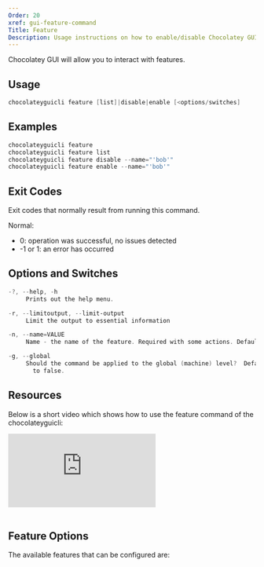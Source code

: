 ```yaml
---
Order: 20
xref: gui-feature-command
Title: Feature
Description: Usage instructions on how to enable/disable Chocolatey GUI features
---
```


Chocolatey GUI will allow you to interact with features.

## Usage

```powershell
chocolateyguicli feature [list]|disable|enable [<options/switches]
```

## Examples

```powershell
chocolateyguicli feature
chocolateyguicli feature list
chocolateyguicli feature disable --name="'bob'"
chocolateyguicli feature enable --name="'bob'"
```

## Exit Codes

Exit codes that normally result from running this command.

Normal:

- 0: operation was successful, no issues detected
- -1 or 1: an error has occurred

## Options and Switches

```powershell
-?, --help, -h
     Prints out the help menu.

-r, --limitoutput, --limit-output
     Limit the output to essential information

-n, --name=VALUE
     Name - the name of the feature. Required with some actions. Defaults to empty.

-g, --global
     Should the command be applied to the global (machine) level?  Defaults
       to false.
```

## Resources

Below is a short video which shows how to use the feature command of the chocolateyguicli:

<p>
<div class="ratio ratio-16x9">
    <iframe src="https://www.youtube.com/embed/Zsyr51jr4QY?list=PL84yg23i9GBjAMY0OfHfn-MH4rviaccuc" frameborder="0" allow="autoplay; encrypted-media" allowfullscreen>
    </iframe>
</div>
<br>
</p>

## Feature Options

The available features that can be configured are:

<?! Include "../../../shared/available-features.txt" /?>
